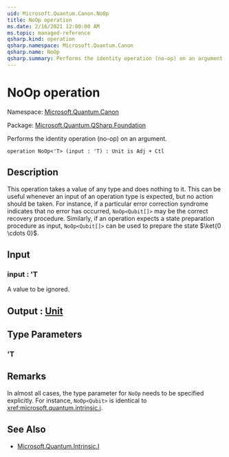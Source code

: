 ```yaml
---
uid: Microsoft.Quantum.Canon.NoOp
title: NoOp operation
ms.date: 2/16/2021 12:00:00 AM
ms.topic: managed-reference
qsharp.kind: operation
qsharp.namespace: Microsoft.Quantum.Canon
qsharp.name: NoOp
qsharp.summary: Performs the identity operation (no-op) on an argument.
---
```


# NoOp operation

Namespace: [Microsoft.Quantum.Canon](xref:Microsoft.Quantum.Canon)

Package: [Microsoft.Quantum.QSharp.Foundation](https://nuget.org/packages/Microsoft.Quantum.QSharp.Foundation)


Performs the identity operation (no-op) on an argument.

```qsharp
operation NoOp<'T> (input : 'T) : Unit is Adj + Ctl
```


## Description

This operation takes a value of any type and does nothing to it.This can be useful whenever an input of an operation type is expected,but no action should be taken.For instance, if a particular error correction syndrome indicates thatno error has occurred, `NoOp<Qubit[]>` may be the correct recoveryprocedure.Similarly, if an operation expects a state preparation procedure asinput, `NoOp<Qubit[]>` can be used to prepare the state$\ket{0 \cdots 0}$.

## Input

### input : 'T

A value to be ignored.



## Output : [Unit](xref:microsoft.quantum.lang-ref.unit)



## Type Parameters

### 'T



## Remarks

In almost all cases, the type parameter for `NoOp` needs to be specifiedexplicitly. For instance, `NoOp<Qubit>` is identical to<xref:microsoft.quantum.intrinsic.i>.

## See Also

- [Microsoft.Quantum.Intrinsic.I](xref:Microsoft.Quantum.Intrinsic.I)